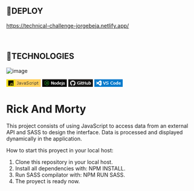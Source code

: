 ## **📌DEPLOY**

https://technical-challenge-jorgebeja.netlify.app/

<br />

## **📌TECHNOLOGIES**
![image](https://github.com/JornabeDV/Tecnical_Challenge/assets/103864663/fc2c992d-c394-4a49-b79f-45ab94e47ece)

![Alt text](./assets/tec2.png)
![Alt text](./assets/tec3.png)
![Alt text](./assets/tec4.png)
![Alt text](./assets/tec5.png)

# **Rick And Morty** 

This project consists of using JavaScript to access data from an external API and SASS to design the interface. 
Data is processed and displayed dynamically in the application.

How to start this proyect in your local host:

1. Clone this repository in your local host.
2. Install all dependencies with: NPM INSTALL.
3. Run SASS compilator with: NPM RUN SASS.
4. The proyect is ready now.


